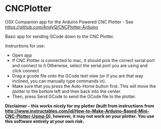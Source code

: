 # CNCPlotter

OSX Companion app for the Arduino Powered CNC Plotter - See https://github.com/AndyQ/CNCPlotter-Arduino

Basic app for sending GCode down to the CNC Plotter.

Instructions for use:
 - Open app
 - If CNC Plotter is connected to mac, it should pick the correct serial port and connect to it
   Otherwise, select the serial port you are using and click connect
 - Drag a gcode file onto the GCode text view (or if you are that way inclined, you can manually type commands in).
 - Make sure that you press the Auto-Home button first.  This will move the plotter to the bottom left and then back into the center.
 - Then, press Send GCode to send the GCode file to the plotter.
 
**Disclaimer - this works nicely for my plotter (built from instructions from http://www.instructables.com/id/How-to-Make-Arduino-Based-Mini-CNC-Plotter-Using-D), however, it may not work on your plotter. You use this software entirely at your own risk.**
